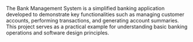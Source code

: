 The Bank Management System is a simplified banking application developed to demonstrate key functionalities 
such as managing customer accounts, performing transactions, and generating account summaries. 
This project serves as a practical example for understanding basic banking operations and software design principles.
